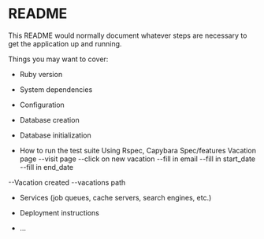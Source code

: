 # README

This README would normally document whatever steps are necessary to get the
application up and running.

Things you may want to cover:

* Ruby version

* System dependencies

* Configuration

* Database creation

* Database initialization

* How to run the test suite
Using Rspec, Capybara
Spec/features
Vacation page 
--visit page
--click on new vacation
--fill in email
--fill in start_date
--fill in end_date

--Vacation created
--vacations path


* Services (job queues, cache servers, search engines, etc.)

* Deployment instructions

* ...
